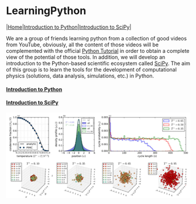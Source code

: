 # LearningPython

|[Home](/index.md)|[Introduction to Python](/Python.md)|[Introduction to SciPy](/SciPy.md)|

We are a group of friends learning python from a collection of good videos from YouTube, obviously, all the content of those videos will be complemented with the official [Python Tutorial](https://docs.python.org/3/tutorial/) in order to obtain a complete view of the potential of those tools. In addition, we will develop an introduction to the Python-based scientific ecosystem called [SciPy](https://scipy.org/). The aim of this group is to learn the tools for the development of computational physics (solutions, data analysis, simulations, etc.) in Python.

#### [Introduction to Python](/Python.md)
#### [Introduction to SciPy](/SciPy.md)


![ComputationalPhysicsPython](/ComputationalPhysicsPython.jpg)

